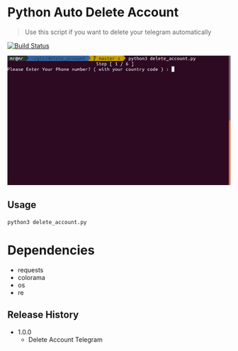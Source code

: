# Python Auto Delete Account
> Use this script if you want to delete your telegram automatically

[![Build Status][build-image]][build-url]



![](/Screenshot/1.png)



## Usage
```
python3 delete_account.py
```

# Dependencies
- requests
- colorama
- os
- re


## Release History

* 1.0.0
    * Delete Account Telegram








<!-- Markdown link & img dfn's -->
[build-image]: https://img.shields.io/travis/dbader/node-datadog-metrics/master.svg?style=flat-square
[build-url]: https://travis-ci.org/dbader/node-datadog-metrics
[wiki]: https://github.com/SajjadSabzkar/PythonAutoDelete/wiki